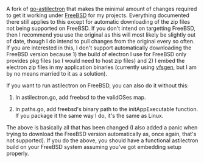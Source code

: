 A fork of [go-astilectron](https://github.com/asticode/go-astilectron) that makes the minimal amount of changes required to get it working under [FreeBSD](https://www.freebsd.org/) for my projects. Everything documented there still applies to this except for automatic downloading of the zip files not being supported on FreeBSD. If you don't intend on targetting FreeBSD, then I recommend you use the original as this will most likely be slightly out of date, though I do intend to pull changes from the original every so often. If you are interested in this, I don't support automatically downloading the FreeBSD version because 1) the build of electron I use for FreeBSD only provides pkg files (so I would need to host zip files) and 2) I embed the electron zip files in my application binaries (currently using [vfsgen](https://github.com/shurcooL/vfsgen), but I am by no means married to it as a solution).

If you want to run astilectron on FreeBSD, you can also do it without this:

1) In astilectron.go, add freebsd to the validOSes map.

2) In paths.go, add freebsd's binary path to the initAppExecutable function. If you package it the same way I do, it's the same as Linux.

The above is basically all that has been changed (I also added a panic when trying to download the FreeBSD version automatically as, once again, that's not supported). If you do the above, you should have a functional astilectron build on your FreeBSD system assuming you've got embedding setup properly. 
